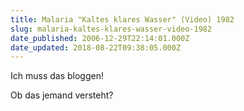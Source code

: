 ```yaml
---
title: Malaria "Kaltes klares Wasser" (Video) 1982
slug: malaria-kaltes-klares-wasser-video-1982
date_published: 2006-12-29T22:14:01.000Z
date_updated: 2018-08-22T09:38:05.000Z
---
```


Ich muss das bloggen!

Ob das jemand versteht?
